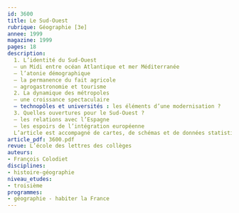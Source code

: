 ```yaml
---
id: 3600
title: Le Sud-Ouest 
rubrique: Géographie [3e]
annee: 1999
magazine: 1999
pages: 18
description: 
  1. L’identité du Sud-Ouest
  – un Midi entre océan Atlantique et mer Méditerranée
  – l’atonie démographique
  – la permanence du fait agricole
  – agrogastronomie et tourisme
  2. La dynamique des métropoles
  – une croissance spectaculaire
  – technopôles et universités : les éléments d’une modernisation ?
  3. Quelles ouvertures pour le Sud-Ouest ?
  – les relations avec l’Espagne
  – les espoirs de l’intégration européenne
  L’article est accompagné de cartes, de schémas et de données statistiques.
article_pdf: 3600.pdf
revue: L’école des lettres des collèges
auteurs:
- François Colodiet
disciplines:
- histoire-géographie
niveau_etudes:
- troisième
programmes:
- géographie - habiter la France
---
```

